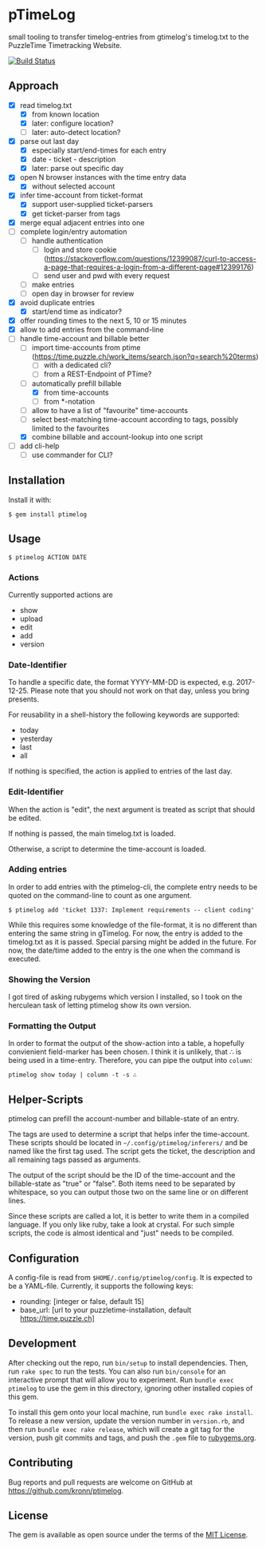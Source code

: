 # pTimeLog

small tooling to transfer timelog-entries from gtimelog's timelog.txt to the PuzzleTime Timetracking Website.

[![Build Status](https://travis-ci.org/kronn/ptimelog.svg?branch=master)](https://travis-ci.org/kronn/ptimelog)

## Approach

- [x] read timelog.txt
  - [x] from known location
  - [x] later: configure location?
  - [ ] later: auto-detect location?
- [x] parse out last day
  - [x] especially start/end-times for each entry
  - [x] date - ticket - description
  - [x] later: parse out specific day
- [x] open N browser instances with the time entry data
  - [x] without selected account
- [x] infer time-account from ticket-format
  - [x] support user-supplied ticket-parsers
  - [x] get ticket-parser from tags
- [x] merge equal adjacent entries into one
- [ ] complete login/entry automation
  - [ ] handle authentication
    - [ ] login and store cookie (https://stackoverflow.com/questions/12399087/curl-to-access-a-page-that-requires-a-login-from-a-different-page#12399176)
    - [ ] send user and pwd with every request
  - [ ] make entries
  - [ ] open day in browser for review
- [x] avoid duplicate entries
  - [x] start/end time as indicator?
- [x] offer rounding times to the next 5, 10 or 15 minutes
- [x] allow to add entries from the command-line
- [ ] handle time-account and billable better
  - [ ] import time-accounts from ptime (https://time.puzzle.ch/work_items/search.json?q=search%20terms)
    - [ ] with a dedicated cli?
    - [ ] from a REST-Endpoint of PTime?
  - [ ] automatically prefill billable
    - [x] from time-accounts
    - [ ] from *-notation
  - [ ] allow to have a list of "favourite" time-accounts
  - [ ] select best-matching time-account according to tags, possibly limited to the favourites
  - [x] combine billable and account-lookup into one script
- [ ] add cli-help
  - [ ] use commander for CLI?

## Installation

Install it with:

    $ gem install ptimelog

## Usage

    $ ptimelog ACTION DATE

### Actions

Currently supported actions are

- show
- upload
- edit
- add
- version

### Date-Identifier

To handle a specific date, the format YYYY-MM-DD is expected, e.g. 2017-12-25.
Please note that you should not work on that day, unless you bring presents.

For reusability in a shell-history the following keywords are supported:

- today
- yesterday
- last
- all

If nothing is specified, the action is applied to entries of the last day.

### Edit-Identifier

When the action is "edit", the next argument is treated as script that should
be edited.

If nothing is passed, the main timelog.txt is loaded.

Otherwise, a script to determine the time-account is loaded.

### Adding entries

In order to add entries with the ptimelog-cli, the complete entry needs to be
quoted on the command-line to count as one argument.

    $ ptimelog add 'ticket 1337: Implement requirements -- client coding'

While this requires some knowledge of the file-format, it is no different than
entering the same string in gTimelog. For now, the entry is added to the
timelog.txt as it is passed. Special parsing might be added in the future. For
now, the date/time added to the entry is the one when the command is executed.

### Showing the Version

I got tired of asking rubygems which version I installed, so I took on the
herculean task of letting ptimelog show its own version.

### Formatting the Output

In order to format the output of the show-action into a table, a hopefully
convienient field-marker has been chosen. I think it is unlikely, that ∴ is
being used in a time-entry. Therefore, you can pipe the output into `column`:

    ptimelog show today | column -t -s ∴

## Helper-Scripts

ptimelog can prefill the account-number and billable-state of an entry.

The tags are used to determine a script that helps infer the time-account.
These scripts should be located in `~/.config/ptimelog/inferers/` and be named
like the first tag used. The script gets the ticket, the description and all
remaining tags passed as arguments.

The output of the script should be the ID of the time-account and the
billable-state as "true" or "false". Both items need to be separated by
whitespace, so you can output those two on the same line or on different lines.

Since these scripts are called a lot, it is better to write them in a compiled
language. If you only like ruby, take a look at crystal. For such simple
scripts, the code is almost identical and "just" needs to be compiled.

## Configuration

A config-file is read from `$HOME/.config/ptimelog/config`. It is expected
to be a YAML-file. Currently, it supports the following keys:

  - rounding: [integer or false, default 15]
  - base_url: [url to your puzzletime-installation, default https://time.puzzle.ch]

## Development

After checking out the repo, run `bin/setup` to install dependencies. Then, run
`rake spec` to run the tests. You can also run `bin/console` for an interactive
prompt that will allow you to experiment. Run `bundle exec ptimelog` to use
the gem in this directory, ignoring other installed copies of this gem.

To install this gem onto your local machine, run `bundle exec rake install`. To
release a new version, update the version number in `version.rb`, and then run
`bundle exec rake release`, which will create a git tag for the version, push
git commits and tags, and push the `.gem` file to
[rubygems.org](https://rubygems.org).

## Contributing

Bug reports and pull requests are welcome on GitHub at https://github.com/kronn/ptimelog.


## License

The gem is available as open source under the terms of the [MIT License](http://opensource.org/licenses/MIT).
